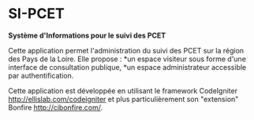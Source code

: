 SI-PCET
======
**Système d'Informations pour le suivi des PCET**

Cette application permet l'administration du suivi des PCET sur la région 
des Pays de la Loire. Elle propose :
*un espace visiteur sous forme d'une interface de consultation publique,
*un espace administrateur accessible par authentification.

Cette application est développée en utilisant le framework CodeIgniter 
http://ellislab.com/codeigniter et plus particulièrement son 
"extension" Bonfire http://cibonfire.com/.